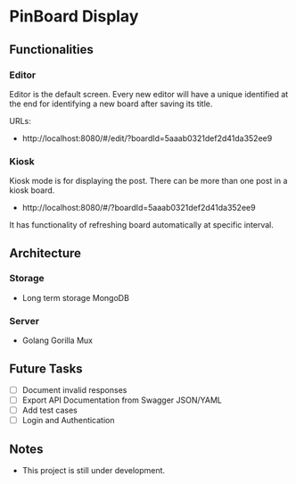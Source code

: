 # PinBoard Display

## Functionalities

### Editor

Editor is the default screen. Every new editor will have a unique identified at
the end for identifying a new board after saving its title.

URLs:

* http://localhost:8080/#/edit/?boardId=5aaab0321def2d41da352ee9

### Kiosk

Kiosk mode is for displaying the post. There can be more than one post in a
kiosk board.

* http://localhost:8080/#/?boardId=5aaab0321def2d41da352ee9

It has functionality of refreshing board automatically at specific interval.

## Architecture

### Storage

* Long term storage MongoDB

### Server

* Golang Gorilla Mux


## Future Tasks

- [ ] Document invalid responses
- [ ] Export API Documentation from Swagger JSON/YAML
- [ ] Add test cases
- [ ] Login and Authentication

## Notes

* This project is still under development.
